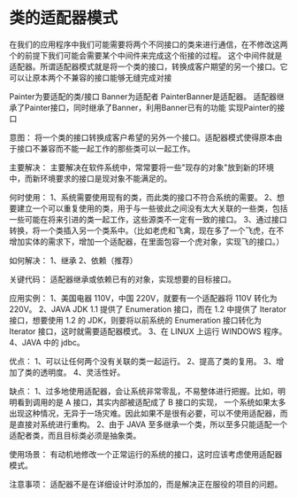 # 类的适配器模式
 在我们的应用程序中我们可能需要将两个不同接口的类来进行通信，在不修改这两个的前提下我们可能会需要某个中间件来完成这个衔接的过程。
 这个中间件就是适配器。所谓适配器模式就是将一个类的接口，转换成客户期望的另一个接口。它可以让原本两个不兼容的接口能够无缝完成对接

Painter为要适配的类/接口
Banner为适配者
PainterBanner是适配器。
适配器继承了Painter接口，同时继承了Banner，利用Banner已有的功能 实现Painter的接口

意图：
    将一个类的接口转换成客户希望的另外一个接口。适配器模式使得原本由于接口不兼容而不能一起工作的那些类可以一起工作。

主要解决：
    主要解决在软件系统中，常常要将一些"现存的对象"放到新的环境中，而新环境要求的接口是现对象不能满足的。

何时使用： 
    1、系统需要使用现有的类，而此类的接口不符合系统的需要。 
    2、想要建立一个可以重复使用的类，用于与一些彼此之间没有太大关联的一些类，包括一些可能在将来引进的类一起工作，这些源类不一定有一致的接口。 
    3、通过接口转换，将一个类插入另一个类系中。（比如老虎和飞禽，现在多了一个飞虎，在不增加实体的需求下，增加一个适配器，在里面包容一个虎对象，实现飞的接口。）

如何解决：
    1、继承
    2、依赖（推荐）

关键代码：
    适配器继承或依赖已有的对象，实现想要的目标接口。

应用实例： 
    1、美国电器 110V，中国 220V，就要有一个适配器将 110V 转化为 220V。 
    2、JAVA JDK 1.1 提供了 Enumeration 接口，而在 1.2 中提供了 Iterator 接口，想要使用 1.2 的 JDK，则要将以前系统的 Enumeration 接口转化为 Iterator 接口，这时就需要适配器模式。 
    3、在 LINUX 上运行 WINDOWS 程序。 
    4、JAVA 中的 jdbc。

优点： 
    1、可以让任何两个没有关联的类一起运行。 
    2、提高了类的复用。
    3、增加了类的透明度。 
    4、灵活性好。

缺点： 
    1、过多地使用适配器，会让系统非常零乱，不易整体进行把握。比如，明明看到调用的是 A 接口，其实内部被适配成了 B 接口的实现，
       一个系统如果太多出现这种情况，无异于一场灾难。因此如果不是很有必要，可以不使用适配器，而是直接对系统进行重构。 
    2、由于 JAVA 至多继承一个类，所以至多只能适配一个适配者类，而且目标类必须是抽象类。

使用场景：
    有动机地修改一个正常运行的系统的接口，这时应该考虑使用适配器模式。

注意事项：
    适配器不是在详细设计时添加的，而是解决正在服役的项目的问题。
